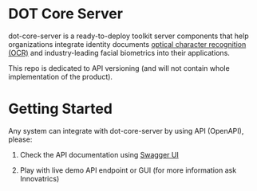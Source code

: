 # DOT Core Server

dot-core-server is a ready-to-deploy toolkit server components that help organizations integrate identity documents [optical character recognition (OCR)](https://github.com/innovatrics/dot-ocr-server) and industry-leading facial biometrics into their applications.

This repo is dedicated to API versioning (and will not contain whole implementation of the product).

# Getting Started
Any system can integrate with dot-core-server by using API (OpenAPI), please:

1. Check the API documentation using [Swagger UI](https://innovatrics.github.io/dot-core-server/?url=https://raw.githubusercontent.com/innovatrics/dot-core-server/6.2.1/api/swagger.json)

2. Play with live demo API endpoint or GUI (for more information ask Innovatrics)
